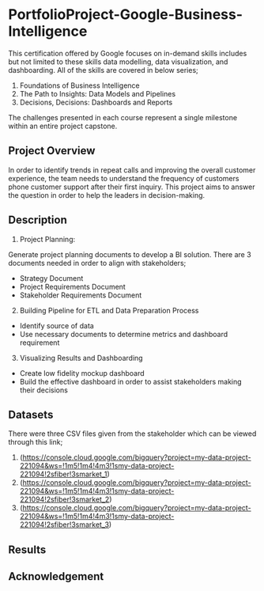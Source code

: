 # PortfolioProject-Google-Business-Intelligence

This certification offered by Google focuses on in-demand skills includes but not limited to these skills data modelling, data visualization, and dashboarding. All of the skills are covered in below series;

1. Foundations of Business Intelligence
2. The Path to Insights: Data Models and Pipelines
3. Decisions, Decisions: Dashboards and Reports

The challenges presented in each course represent a single milestone within an entire project capstone.

## Project Overview

In order to identify trends in repeat calls and improving the overall customer experience, the team needs to understand the frequency of customers phone customer support after their first inquiry. This project aims to answer the question in order to help the leaders in decision-making.

## Description
1. Project Planning:

Generate project planning documents to develop a BI solution.
There are 3 documents needed in order to align with stakeholders;

- Strategy Document
- Project Requirements Document
- Stakeholder Requirements Document

2. Building Pipeline for ETL and Data Preparation Process

- Identify source of data
- Use necessary documents to determine metrics and dashboard requirement

3. Visualizing Results and Dashboarding

- Create low fidelity mockup dashboard
- Build the effective dashboard in order to assist stakeholders making their decisions

## Datasets

There were three CSV files given from the stakeholder which can be viewed through this link; 
1. (https://console.cloud.google.com/bigquery?project=my-data-project-221094&ws=!1m5!1m4!4m3!1smy-data-project-221094!2sfiber!3smarket_1)
2. (https://console.cloud.google.com/bigquery?project=my-data-project-221094&ws=!1m5!1m4!4m3!1smy-data-project-221094!2sfiber!3smarket_2)
3. (https://console.cloud.google.com/bigquery?project=my-data-project-221094&ws=!1m5!1m4!4m3!1smy-data-project-221094!2sfiber!3smarket_3)
## Results
## Acknowledgement
